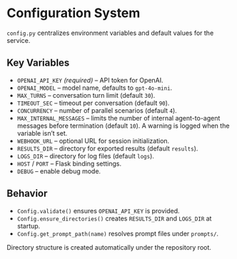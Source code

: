 # Configuration System

`config.py` centralizes environment variables and default values for the service.

## Key Variables
- `OPENAI_API_KEY` *(required)* – API token for OpenAI.
- `OPENAI_MODEL` – model name, defaults to `gpt-4o-mini`.
- `MAX_TURNS` – conversation turn limit (default `30`).
- `TIMEOUT_SEC` – timeout per conversation (default `90`).
- `CONCURRENCY` – number of parallel scenarios (default `4`).
- `MAX_INTERNAL_MESSAGES` – limits the number of internal agent-to-agent messages before termination (default `10`). A warning is logged when the variable isn’t set.
- `WEBHOOK_URL` – optional URL for session initialization.
- `RESULTS_DIR` – directory for exported results (default `results`).
- `LOGS_DIR` – directory for log files (default `logs`).
- `HOST` / `PORT` – Flask binding settings.
- `DEBUG` – enable debug mode.

## Behavior
- `Config.validate()` ensures `OPENAI_API_KEY` is provided.
- `Config.ensure_directories()` creates `RESULTS_DIR` and `LOGS_DIR` at startup.
- `Config.get_prompt_path(name)` resolves prompt files under `prompts/`.

Directory structure is created automatically under the repository root.
